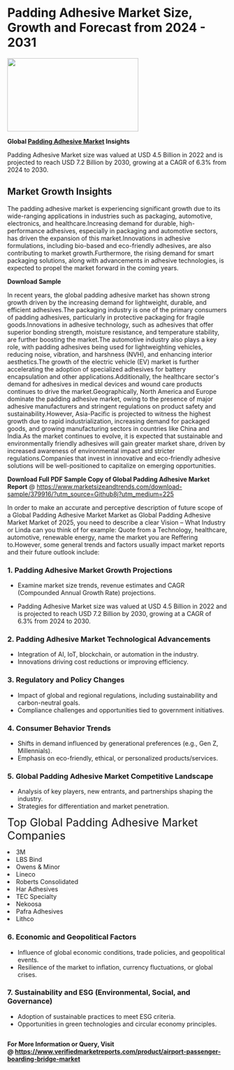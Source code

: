 <H1>Padding Adhesive Market Size, Growth and Forecast from 2024 - 2031</H1><img class="aligncenter size-medium wp-image-584254" src="https://thirdeyenews.in/wp-content/uploads/2024/09/Global-Market-Research-300x168.jpeg" alt="" width="300" height="168" /><p><strong>Global&nbsp;<a href="https://www.marketsizeandtrends.com/download-sample/379916/?utm_source=Github8j?utm_medium=225">Padding Adhesive Market</a> Insights</strong></p><p>Padding Adhesive Market size was valued at USD 4.5 Billion in 2022 and is projected to reach USD 7.2 Billion by 2030, growing at a CAGR of 6.3% from 2024 to 2030.</p><p><h2>Market Growth Insights</h2> <p>The padding adhesive market is experiencing significant growth due to its wide-ranging applications in industries such as packaging, automotive, electronics, and healthcare.Increasing demand for durable, high-performance adhesives, especially in packaging and automotive sectors, has driven the expansion of this market.Innovations in adhesive formulations, including bio-based and eco-friendly adhesives, are also contributing to market growth.Furthermore, the rising demand for smart packaging solutions, along with advancements in adhesive technologies, is expected to propel the market forward in the coming years.</p> <p><strong>Download Sample</strong></p> <p>In recent years, the global padding adhesive market has shown strong growth driven by the increasing demand for lightweight, durable, and efficient adhesives.The packaging industry is one of the primary consumers of padding adhesives, particularly in protective packaging for fragile goods.Innovations in adhesive technology, such as adhesives that offer superior bonding strength, moisture resistance, and temperature stability, are further boosting the market.The automotive industry also plays a key role, with padding adhesives being used for lightweighting vehicles, reducing noise, vibration, and harshness (NVH), and enhancing interior aesthetics.The growth of the electric vehicle (EV) market is further accelerating the adoption of specialized adhesives for battery encapsulation and other applications.Additionally, the healthcare sector's demand for adhesives in medical devices and wound care products continues to drive the market.Geographically, North America and Europe dominate the padding adhesive market, owing to the presence of major adhesive manufacturers and stringent regulations on product safety and sustainability.However, Asia-Pacific is projected to witness the highest growth due to rapid industrialization, increasing demand for packaged goods, and growing manufacturing sectors in countries like China and India.As the market continues to evolve, it is expected that sustainable and environmentally friendly adhesives will gain greater market share, driven by increased awareness of environmental impact and stricter regulations.Companies that invest in innovative and eco-friendly adhesive solutions will be well-positioned to capitalize on emerging opportunities.<p><span class=""><strong>Download Full PDF Sample Copy of Global Padding Adhesive Market Report</strong> @ <a href="https://www.marketsizeandtrends.com/download-sample/379916/?utm_source=Github8j?utm_medium=225" target="_blank">https://www.marketsizeandtrends.com/download-sample/379916/?utm_source=Github8j?utm_medium=225</a></span></p><p>In order to make an accurate and perceptive description of future scope of a Global&nbsp;Padding Adhesive Market Market as Global&nbsp;Padding Adhesive Market Market of 2025, you need to describe a clear Vision &ndash; What Industry or Linda can you think of for example: Quote from a Technology, healthcare, automotive, renewable energy, name the market you are Reffering to.However, some general trends and factors usually impact market reports and their future outlook include:</p><h3>1.&nbsp;<strong>Padding Adhesive Market Growth Projections</strong></h3><ul><li>Examine market size trends, revenue estimates and CAGR (Compounded Annual Growth Rate) projections.</li><li><p>Padding Adhesive Market size was valued at USD 4.5 Billion in 2022 and is projected to reach USD 7.2 Billion by 2030, growing at a CAGR of 6.3% from 2024 to 2030.</p></li></ul><h3>2.&nbsp;<strong>Padding Adhesive Market Technological Advancements</strong></h3><ul><li>Integration of AI, IoT, blockchain, or automation in the industry.</li><li>Innovations driving cost reductions or improving efficiency.</li></ul><h3>3.&nbsp;<strong>Regulatory and Policy Changes</strong></h3><ul><li>Impact of global and regional regulations, including sustainability and carbon-neutral goals.</li><li>Compliance challenges and opportunities tied to government initiatives.</li></ul><h3>4.&nbsp;<strong>Consumer Behavior Trends</strong></h3><ul><li>Shifts in demand influenced by generational preferences (e.g., Gen Z, Millennials).</li><li>Emphasis on eco-friendly, ethical, or personalized products/services.</li></ul><h3>5.&nbsp;<strong>Global Padding Adhesive Market Competitive Landscape</strong></h3><ul><li>Analysis of key players, new entrants, and partnerships shaping the industry.</li><li>Strategies for differentiation and market penetration.</li></ul><p data-pm-slice="1 1 []"><span style="color: inherit; font-family: inherit; font-size: 25px;">Top Global Padding Adhesive Market Companies</span></p><div class="" data-test-id=""><p><li>3M</li><li> LBS Bind</li><li> Owens & Minor</li><li> Lineco</li><li> Roberts Consolidated</li><li> Har Adhesives</li><li> TEC Specialty</li><li> Nekoosa</li><li> Pafra Adhesives</li><li> Lithco</li></p></div><h3>6.&nbsp;<strong>Economic and Geopolitical Factors</strong></h3><ul><li>Influence of global economic conditions, trade policies, and geopolitical events.</li><li>Resilience of the market to inflation, currency fluctuations, or global crises.</li></ul><h3>7.&nbsp;<strong>Sustainability and ESG (Environmental, Social, and Governance)</strong></h3><ul><li>Adoption of sustainable practices to meet ESG criteria.</li><li>Opportunities in green technologies and circular economy principles.</li></ul><h2><strong style="font-size: 14px;">For More Information or Query, Visit @&nbsp;</strong><a style="background-color: #ffffff; font-size: 14px;" href="https://www.marketsizeandtrends.com/report/padding-adhesive-market/" target="_blank">https://www.verifiedmarketreports.com/product/airport-passenger-boarding-bridge-market</a></h2>